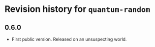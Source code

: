 # Revision history for `quantum-random`

## 0.6.0

* First public version. Released on an unsuspecting world.

